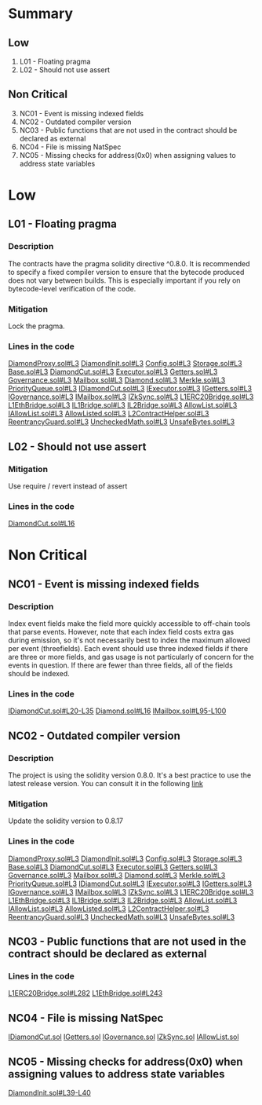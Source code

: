 # Summary
## Low
1. L01 - Floating pragma
2. L02 - Should not use assert

## Non Critical
3. NC01 - Event is missing indexed fields
4. NC02 - Outdated compiler version
5. NC03 - Public functions that are not used in the contract should be declared as external
6. NC04 - File is missing NatSpec
7. NC05 - Missing checks for address(0x0) when assigning values to address state variables

# Low	
## L01 - Floating pragma
### Description
The contracts have the pragma solidity directive ^0.8.0. It is recommended to specify a fixed compiler version to ensure that the bytecode produced 
does not vary between builds. 
This is especially important if you rely on bytecode-level verification of the code.

### Mitigation
Lock the pragma.

### Lines in the code
[DiamondProxy.sol#L3](https://github.com/code-423n4/2022-10-zksync/blob/456078b53a6d09636b84522ac8f3e8049e4e3af5/ethereum/contracts/zksync/DiamondProxy.sol#L3)
[DiamondInit.sol#L3](https://github.com/code-423n4/2022-10-zksync/blob/456078b53a6d09636b84522ac8f3e8049e4e3af5/ethereum/contracts/zksync/DiamondInit.sol#L3)
[Config.sol#L3](https://github.com/code-423n4/2022-10-zksync/blob/456078b53a6d09636b84522ac8f3e8049e4e3af5/ethereum/contracts/zksync/Config.sol#L3)
[Storage.sol#L3](https://github.com/code-423n4/2022-10-zksync/blob/456078b53a6d09636b84522ac8f3e8049e4e3af5/ethereum/contracts/zksync/Storage.sol#L3)
[Base.sol#L3](https://github.com/code-423n4/2022-10-zksync/blob/456078b53a6d09636b84522ac8f3e8049e4e3af5/ethereum/contracts/zksync/facets/Base.sol#L3)
[DiamondCut.sol#L3](https://github.com/code-423n4/2022-10-zksync/blob/456078b53a6d09636b84522ac8f3e8049e4e3af5/ethereum/contracts/zksync/facets/DiamondCut.sol#L3)
[Executor.sol#L3](https://github.com/code-423n4/2022-10-zksync/blob/456078b53a6d09636b84522ac8f3e8049e4e3af5/ethereum/contracts/zksync/facets/Executor.sol#L3)
[Getters.sol#L3](https://github.com/code-423n4/2022-10-zksync/blob/456078b53a6d09636b84522ac8f3e8049e4e3af5/ethereum/contracts/zksync/facets/Getters.sol#L3)
[Governance.sol#L3](https://github.com/code-423n4/2022-10-zksync/blob/456078b53a6d09636b84522ac8f3e8049e4e3af5/ethereum/contracts/zksync/facets/Governance.sol#L3)
[Mailbox.sol#L3](https://github.com/code-423n4/2022-10-zksync/blob/456078b53a6d09636b84522ac8f3e8049e4e3af5/ethereum/contracts/zksync/facets/Mailbox.sol#L3)
[Diamond.sol#L3](https://github.com/code-423n4/2022-10-zksync/blob/456078b53a6d09636b84522ac8f3e8049e4e3af5/ethereum/contracts/zksync/libraries/Diamond.sol#L3)
[Merkle.sol#L3](https://github.com/code-423n4/2022-10-zksync/blob/456078b53a6d09636b84522ac8f3e8049e4e3af5/ethereum/contracts/zksync/libraries/Merkle.sol#L3)
[PriorityQueue.sol#L3](https://github.com/code-423n4/2022-10-zksync/blob/456078b53a6d09636b84522ac8f3e8049e4e3af5/ethereum/contracts/zksync/libraries/PriorityQueue.sol#L3)
[IDiamondCut.sol#L3](https://github.com/code-423n4/2022-10-zksync/blob/456078b53a6d09636b84522ac8f3e8049e4e3af5/ethereum/contracts/zksync/interfaces/IDiamondCut.sol#L3)
[IExecutor.sol#L3](https://github.com/code-423n4/2022-10-zksync/blob/456078b53a6d09636b84522ac8f3e8049e4e3af5/ethereum/contracts/zksync/interfaces/IExecutor.sol#L3)
[IGetters.sol#L3](https://github.com/code-423n4/2022-10-zksync/blob/456078b53a6d09636b84522ac8f3e8049e4e3af5/ethereum/contracts/zksync/interfaces/IGetters.sol#L3)
[IGovernance.sol#L3](https://github.com/code-423n4/2022-10-zksync/blob/456078b53a6d09636b84522ac8f3e8049e4e3af5/ethereum/contracts/zksync/interfaces/IGovernance.sol#L3)
[IMailbox.sol#L3](https://github.com/code-423n4/2022-10-zksync/blob/456078b53a6d09636b84522ac8f3e8049e4e3af5/ethereum/contracts/zksync/interfaces/IMailbox.sol#L3)
[IZkSync.sol#L3](https://github.com/code-423n4/2022-10-zksync/blob/456078b53a6d09636b84522ac8f3e8049e4e3af5/ethereum/contracts/zksync/interfaces/IZkSync.sol#L3)
[L1ERC20Bridge.sol#L3](https://github.com/code-423n4/2022-10-zksync/blob/456078b53a6d09636b84522ac8f3e8049e4e3af5/ethereum/contracts/bridge/L1ERC20Bridge.sol#L3)
[L1EthBridge.sol#L3](https://github.com/code-423n4/2022-10-zksync/blob/456078b53a6d09636b84522ac8f3e8049e4e3af5/ethereum/contracts/bridge/L1EthBridge.sol#L3)
[IL1Bridge.sol#L3](https://github.com/code-423n4/2022-10-zksync/blob/456078b53a6d09636b84522ac8f3e8049e4e3af5/ethereum/contracts/bridge/interfaces/IL1Bridge.sol#L3)
[IL2Bridge.sol#L3](https://github.com/code-423n4/2022-10-zksync/blob/456078b53a6d09636b84522ac8f3e8049e4e3af5/ethereum/contracts/bridge/interfaces/IL2Bridge.sol#L3)
[AllowList.sol#L3](https://github.com/code-423n4/2022-10-zksync/blob/456078b53a6d09636b84522ac8f3e8049e4e3af5/ethereum/contracts/common/AllowList.sol#L3)
[IAllowList.sol#L3](https://github.com/code-423n4/2022-10-zksync/blob/456078b53a6d09636b84522ac8f3e8049e4e3af5/ethereum/contracts/common/interfaces/IAllowList.sol#L3)
[AllowListed.sol#L3](https://github.com/code-423n4/2022-10-zksync/blob/456078b53a6d09636b84522ac8f3e8049e4e3af5/ethereum/contracts/common/AllowListed.sol#L3)
[L2ContractHelper.sol#L3](https://github.com/code-423n4/2022-10-zksync/blob/456078b53a6d09636b84522ac8f3e8049e4e3af5/ethereum/contracts/common/L2ContractHelper.sol#L3)
[ReentrancyGuard.sol#L3](https://github.com/code-423n4/2022-10-zksync/blob/456078b53a6d09636b84522ac8f3e8049e4e3af5/ethereum/contracts/common/ReentrancyGuard.sol#L3)
[UncheckedMath.sol#L3](https://github.com/code-423n4/2022-10-zksync/blob/456078b53a6d09636b84522ac8f3e8049e4e3af5/ethereum/contracts/common/libraries/UncheckedMath.sol#L3)
[UnsafeBytes.sol#L3](https://github.com/code-423n4/2022-10-zksync/blob/456078b53a6d09636b84522ac8f3e8049e4e3af5/ethereum/contracts/common/libraries/UnsafeBytes.sol#L3)

## L02 - Should not use assert

### Mitigation
Use require / revert instead of assert

### Lines in the code
[DiamondCut.sol#L16](https://github.com/code-423n4/2022-10-zksync/blob/456078b53a6d09636b84522ac8f3e8049e4e3af5/ethereum/contracts/zksync/facets/DiamondCut.sol#L16)



# Non Critical
## NC01 - Event is missing indexed fields
### Description
Index event fields make the field more quickly accessible to off-chain tools that parse events. 
However, note that each index field costs extra gas during emission, so it's not necessarily best to index the maximum allowed per event (threefields). 
Each event should use three indexed fields if there are three or more fields, and gas usage is not particularly of concern for the events in question. 
If there are fewer than three fields, all of the fields should be indexed.

### Lines in the code
[IDiamondCut.sol#L20-L35](https://github.com/code-423n4/2022-10-zksync/blob/456078b53a6d09636b84522ac8f3e8049e4e3af5/ethereum/contracts/zksync/interfaces/IDiamondCut.sol#L20-L35)
[Diamond.sol#L16](https://github.com/code-423n4/2022-10-zksync/blob/456078b53a6d09636b84522ac8f3e8049e4e3af5/ethereum/contracts/zksync/libraries/Diamond.sol#L16)
[IMailbox.sol#L95-L100](https://github.com/code-423n4/2022-10-zksync/blob/456078b53a6d09636b84522ac8f3e8049e4e3af5/ethereum/contracts/zksync/interfaces/IMailbox.sol#L95-L100)


## NC02 - Outdated compiler version
### Description
The project is using the solidity version 0.8.0. It's a best practice to use the latest release version. 
You can consult it in the following [link](https://github.com/ethereum/solidity/releases)

### Mitigation 
Update the solidity version to 0.8.17

### Lines in the code
[DiamondProxy.sol#L3](https://github.com/code-423n4/2022-10-zksync/blob/456078b53a6d09636b84522ac8f3e8049e4e3af5/ethereum/contracts/zksync/DiamondProxy.sol#L3)
[DiamondInit.sol#L3](https://github.com/code-423n4/2022-10-zksync/blob/456078b53a6d09636b84522ac8f3e8049e4e3af5/ethereum/contracts/zksync/DiamondInit.sol#L3)
[Config.sol#L3](https://github.com/code-423n4/2022-10-zksync/blob/456078b53a6d09636b84522ac8f3e8049e4e3af5/ethereum/contracts/zksync/Config.sol#L3)
[Storage.sol#L3](https://github.com/code-423n4/2022-10-zksync/blob/456078b53a6d09636b84522ac8f3e8049e4e3af5/ethereum/contracts/zksync/Storage.sol#L3)
[Base.sol#L3](https://github.com/code-423n4/2022-10-zksync/blob/456078b53a6d09636b84522ac8f3e8049e4e3af5/ethereum/contracts/zksync/facets/Base.sol#L3)
[DiamondCut.sol#L3](https://github.com/code-423n4/2022-10-zksync/blob/456078b53a6d09636b84522ac8f3e8049e4e3af5/ethereum/contracts/zksync/facets/DiamondCut.sol#L3)
[Executor.sol#L3](https://github.com/code-423n4/2022-10-zksync/blob/456078b53a6d09636b84522ac8f3e8049e4e3af5/ethereum/contracts/zksync/facets/Executor.sol#L3)
[Getters.sol#L3](https://github.com/code-423n4/2022-10-zksync/blob/456078b53a6d09636b84522ac8f3e8049e4e3af5/ethereum/contracts/zksync/facets/Getters.sol#L3)
[Governance.sol#L3](https://github.com/code-423n4/2022-10-zksync/blob/456078b53a6d09636b84522ac8f3e8049e4e3af5/ethereum/contracts/zksync/facets/Governance.sol#L3)
[Mailbox.sol#L3](https://github.com/code-423n4/2022-10-zksync/blob/456078b53a6d09636b84522ac8f3e8049e4e3af5/ethereum/contracts/zksync/facets/Mailbox.sol#L3)
[Diamond.sol#L3](https://github.com/code-423n4/2022-10-zksync/blob/456078b53a6d09636b84522ac8f3e8049e4e3af5/ethereum/contracts/zksync/libraries/Diamond.sol#L3)
[Merkle.sol#L3](https://github.com/code-423n4/2022-10-zksync/blob/456078b53a6d09636b84522ac8f3e8049e4e3af5/ethereum/contracts/zksync/libraries/Merkle.sol#L3)
[PriorityQueue.sol#L3](https://github.com/code-423n4/2022-10-zksync/blob/456078b53a6d09636b84522ac8f3e8049e4e3af5/ethereum/contracts/zksync/libraries/PriorityQueue.sol#L3)
[IDiamondCut.sol#L3](https://github.com/code-423n4/2022-10-zksync/blob/456078b53a6d09636b84522ac8f3e8049e4e3af5/ethereum/contracts/zksync/interfaces/IDiamondCut.sol#L3)
[IExecutor.sol#L3](https://github.com/code-423n4/2022-10-zksync/blob/456078b53a6d09636b84522ac8f3e8049e4e3af5/ethereum/contracts/zksync/interfaces/IExecutor.sol#L3)
[IGetters.sol#L3](https://github.com/code-423n4/2022-10-zksync/blob/456078b53a6d09636b84522ac8f3e8049e4e3af5/ethereum/contracts/zksync/interfaces/IGetters.sol#L3)
[IGovernance.sol#L3](https://github.com/code-423n4/2022-10-zksync/blob/456078b53a6d09636b84522ac8f3e8049e4e3af5/ethereum/contracts/zksync/interfaces/IGovernance.sol#L3)
[IMailbox.sol#L3](https://github.com/code-423n4/2022-10-zksync/blob/456078b53a6d09636b84522ac8f3e8049e4e3af5/ethereum/contracts/zksync/interfaces/IMailbox.sol#L3)
[IZkSync.sol#L3](https://github.com/code-423n4/2022-10-zksync/blob/456078b53a6d09636b84522ac8f3e8049e4e3af5/ethereum/contracts/zksync/interfaces/IZkSync.sol#L3)
[L1ERC20Bridge.sol#L3](https://github.com/code-423n4/2022-10-zksync/blob/456078b53a6d09636b84522ac8f3e8049e4e3af5/ethereum/contracts/bridge/L1ERC20Bridge.sol#L3)
[L1EthBridge.sol#L3](https://github.com/code-423n4/2022-10-zksync/blob/456078b53a6d09636b84522ac8f3e8049e4e3af5/ethereum/contracts/bridge/L1EthBridge.sol#L3)
[IL1Bridge.sol#L3](https://github.com/code-423n4/2022-10-zksync/blob/456078b53a6d09636b84522ac8f3e8049e4e3af5/ethereum/contracts/bridge/interfaces/IL1Bridge.sol#L3)
[IL2Bridge.sol#L3](https://github.com/code-423n4/2022-10-zksync/blob/456078b53a6d09636b84522ac8f3e8049e4e3af5/ethereum/contracts/bridge/interfaces/IL2Bridge.sol#L3)
[AllowList.sol#L3](https://github.com/code-423n4/2022-10-zksync/blob/456078b53a6d09636b84522ac8f3e8049e4e3af5/ethereum/contracts/common/AllowList.sol#L3)
[IAllowList.sol#L3](https://github.com/code-423n4/2022-10-zksync/blob/456078b53a6d09636b84522ac8f3e8049e4e3af5/ethereum/contracts/common/interfaces/IAllowList.sol#L3)
[AllowListed.sol#L3](https://github.com/code-423n4/2022-10-zksync/blob/456078b53a6d09636b84522ac8f3e8049e4e3af5/ethereum/contracts/common/AllowListed.sol#L3)
[L2ContractHelper.sol#L3](https://github.com/code-423n4/2022-10-zksync/blob/456078b53a6d09636b84522ac8f3e8049e4e3af5/ethereum/contracts/common/L2ContractHelper.sol#L3)
[ReentrancyGuard.sol#L3](https://github.com/code-423n4/2022-10-zksync/blob/456078b53a6d09636b84522ac8f3e8049e4e3af5/ethereum/contracts/common/ReentrancyGuard.sol#L3)
[UncheckedMath.sol#L3](https://github.com/code-423n4/2022-10-zksync/blob/456078b53a6d09636b84522ac8f3e8049e4e3af5/ethereum/contracts/common/libraries/UncheckedMath.sol#L3)
[UnsafeBytes.sol#L3](https://github.com/code-423n4/2022-10-zksync/blob/456078b53a6d09636b84522ac8f3e8049e4e3af5/ethereum/contracts/common/libraries/UnsafeBytes.sol#L3)

## NC03 - Public functions that are not used in the contract should be declared as external

### Lines in the code
[L1ERC20Bridge.sol#L282](https://github.com/code-423n4/2022-10-zksync/blob/456078b53a6d09636b84522ac8f3e8049e4e3af5/ethereum/contracts/bridge/L1ERC20Bridge.sol#L282)
[L1EthBridge.sol#L243](https://github.com/code-423n4/2022-10-zksync/blob/456078b53a6d09636b84522ac8f3e8049e4e3af5/ethereum/contracts/bridge/L1EthBridge.sol#L243)

## NC04 - File is missing NatSpec
[IDiamondCut.sol](https://github.com/code-423n4/2022-10-zksync/blob/456078b53a6d09636b84522ac8f3e8049e4e3af5/ethereum/contracts/zksync/interfaces/IDiamondCut.sol)
[IGetters.sol](https://github.com/code-423n4/2022-10-zksync/blob/456078b53a6d09636b84522ac8f3e8049e4e3af5/ethereum/contracts/zksync/interfaces/IGetters.sol)
[IGovernance.sol](https://github.com/code-423n4/2022-10-zksync/blob/456078b53a6d09636b84522ac8f3e8049e4e3af5/ethereum/contracts/zksync/interfaces/IGovernance.sol)
[IZkSync.sol](https://github.com/code-423n4/2022-10-zksync/blob/456078b53a6d09636b84522ac8f3e8049e4e3af5/ethereum/contracts/zksync/interfaces/IZkSync.sol)
[IAllowList.sol](https://github.com/code-423n4/2022-10-zksync/blob/456078b53a6d09636b84522ac8f3e8049e4e3af5/ethereum/contracts/common/interfaces/IAllowList.sol)

## NC05 - Missing checks for address(0x0) when assigning values to address state variables
[DiamondInit.sol#L39-L40](https://github.com/code-423n4/2022-10-zksync/blob/456078b53a6d09636b84522ac8f3e8049e4e3af5/ethereum/contracts/zksync/DiamondInit.sol#L39-L40)
